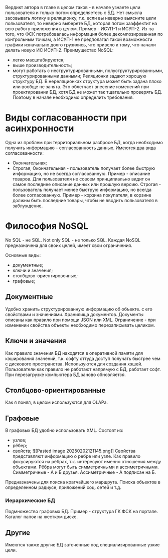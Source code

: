 Вердикт автора в главе в целом таков - в начале узнаете цели пользователя и только потом определяетесь с БД. Нет смысла засовывать логику в реляционку, т.к. если вы неверно выясните цели пользователя, то неверно выберете БД, которая потом зааффектит на всю работу приложения в целом.
Пример - ИСУП-1 и ИСУП-2. Из-за того, что ФСК потребовалась информация более декомпозированная по контрольным точкам, а ИСУП-1 не предполагал такой возможности графики изначально долго грузились, что привело к тому, что начали делать новую ИС ИСУП-2.
Преимущество NoSQL:
- легко масштабируются;
- выше производительность;
- могут работать с неструктурированными, полуструктурированными, структурированными данными;
Реляционки задают хорошую структуру БД. В нереляционках структура может быть задана плохо или вообще не занята. Это облегчает внесение изменений при проектировании БД, хотя БД не может так тщательно проверять БД. Поэтому в начале необходимо определить требования.
# Виды согласованности при  асинхронности
Одна из проблем при территориальном разбросе БД, когда необходимо получить информацию - согласованность данных.
Имеются два вида согласованности:
- Окончательная;
- Строгая;
Окончательная - пользователь получает более быструю информацию, но не всегда согласованную. Пример - описание товаров. Для пользователя не совсем принципиально видит он самое последнее описание данных или прошлую версию.
Строгая - пользователь получает менее быструю информацию, но всегда более согласованную. Пример - корзина покупателя, в корзине должны быть последние товары, чтобы не вводить пользователя в заблуждение.

# Философия NoSQL
No SQL - не SQL.
Not only SQL - не только SQL.
Каждая NoSQL предназначена для своих целей, имеет свои ограничения.

Основные виды:
- документные;
- ключи и значения;
- столбцово-ориентировочные;
- графовые;
## Документные
Удобно хранить структурированную информацию об объекте. с его свойствами и значениями. Хранилища документов. Документы описаны как правило при помощи JSON или XML.
Ограничение - при изменении свойства объекты необходимо перезаписывать целиком.
## Ключи и значения
Как правило значения БД находятся в оперативной памяти для кэширования значений, т.к. софту оттуда доступ получать быстрее чем с дискового пространства. Используются для создания хэшей.
Пользователи как правило не работают напрямую с БД, работает софт.
При перезагрузке компьютера БД заново обновляется.
## Столбцово-ориентированные
Как я понял, в целом используются для OLAPa.
## Графовые
В графовых БД удобно использовать XML.
Состоят из:
- узлов;
- рёбер;
- свойств;
![[Pasted image 20250202121145.png]]
Свойства представляют информацию о ребре или узле. Как правило фокусируются на рёбрах, т.к. интересуют именно отношения между объектами.
Рёбра могут быть симметричными и ассиметричными. Симметричные - А и Б друзья.
Ассиметричные - А подписан на Б.

Предназначены для поиска кратчайшего маршрута. Поиска объектов в определенном радиусе, приложений соц. сетей и т.д.
### Иерархические БД
Подмножество графовых БД.
Пример - структура ГК ФСК на портале. Каталог папок на жестком диске.

## Другие
Имеются также другие БД заточенные под специализированные узкие цели.